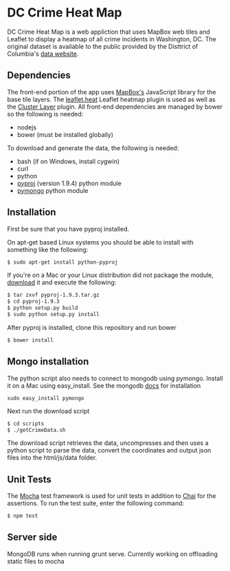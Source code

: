 DC Crime Heat Map
=================

DC Crime Heat Map is a web appliction that uses MapBox web tiles and Leaflet to display a heatmap of all crime incidents in Washington, DC. The original dataset is available to the public provided by the Disttrict of Columbia's [data website](http://data.dc.gov/).

## Dependencies
The front-end portion of the app uses [MapBox's](http://www.mapbox.com) JavaScript library for the base tile layers. The [leaflet.heat](http:/??) Leaflet heatmap plugin is used as well as the [Cluster Layer](http://)  plugin. All front-end dependencies are managed by bower so the following is needed:
* nodejs
* bower (must be installed globally)

To download and generate the data, the following is needed:

* bash (if on Windows, install cygwin)
* curl
* python
* [pyproj](https://github.com/jswhit/pyproj/archive/v1.9.4rel.zip) (version 1.9.4) python module
* [pymongo](http://docs.mongodb.org/ecosystem/drivers/python/) python module

## Installation

First be sure that you have pyproj installed.

On apt-get based Linux systems you should be able to install with something like the following:

```bash
$ sudo apt-get install python-pyproj
```

If you're on a Mac or your Linux distribution did not package the module, [download](https://code.google.com/p/pyproj/downloads/list) it and execute the following:

```bash
$ tar zxvf pyproj-1.9.3.tar.gz
$ cd pyproj-1.9.3
$ python setup.py build
$ sudo python setup.py install
```

After pyproj is installed, clone this repository and run bower

```bash
$ bower install
```

## Mongo installation

The python script also needs to connect to mongodb using pymongo. Install it on a Mac using easy_install. See the mongodb [docs](http://api.mongodb.org/python/current/installation.html?_ga=1.183557222.1199728032.1418370087) for installation 

```
sudo easy_install pymongo
```

Next run the download script

```bash
$ cd scripts
$ ./getCrimeData.sh
```

The download script retrieves the data, uncompresses and then uses a python script to parse the data, convert the coordinates and output json files into the html/js/data folder.

## Unit Tests

The [Mocha](http://mochajs.org/) test framework is used for unit tests in addition to [Chai](http://chaijs.com/) for the assertions. To run the test suite, enter the following command:

```bash
$ npm test
```

## Server side

MongoDB runs when running grunt serve. Currently working on offloading static files to mocha
